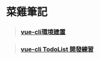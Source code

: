 # 菜雞筆記

> ### [vue-cli環境建置](../Ryin/vue-cli_crat/vue-cli_creat.md)

> ### [vue-cli TodoList 開發練習](../Ryin/Todo_note/todo_note.md)